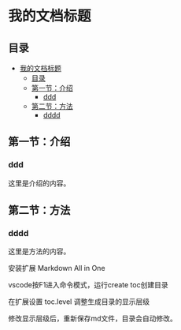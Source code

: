 # 我的文档标题

## 目录

- [我的文档标题](#我的文档标题)
  - [目录](#目录)
  - [第一节：介绍](#第一节介绍)
    - [ddd](#ddd)
  - [第二节：方法](#第二节方法)
    - [dddd](#dddd)

## 第一节：介绍

### ddd

这里是介绍的内容。

## 第二节：方法

### dddd

这里是方法的内容。

安装扩展 Markdown All in One

vscode按F1进入命令模式，运行create toc创建目录

在扩展设置 toc.level 调整生成目录的显示层级

修改显示层级后，重新保存md文件，目录会自动修改。

